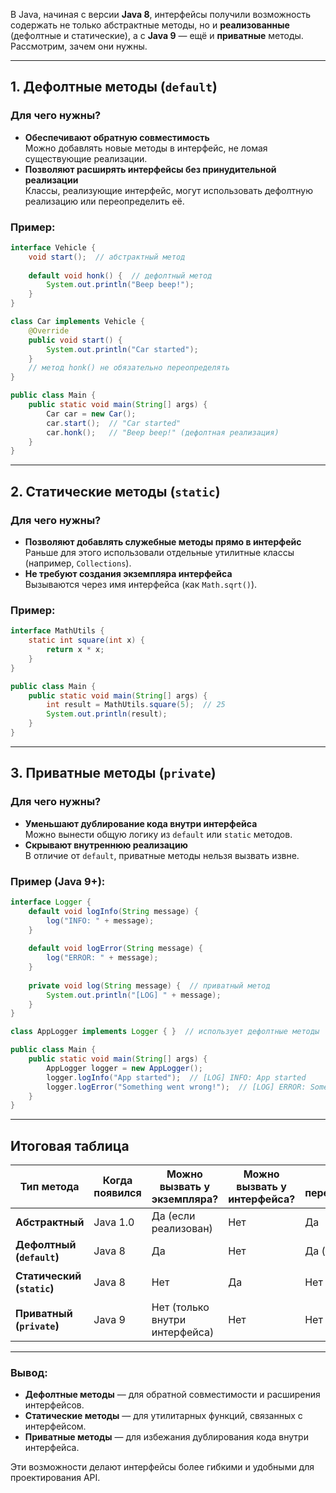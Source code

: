 В Java, начиная с версии **Java 8**, интерфейсы получили возможность содержать не только абстрактные методы, но и **реализованные** (дефолтные и статические), а с **Java 9** — ещё и **приватные** методы. Рассмотрим, зачем они нужны.  

---

## 1. **Дефолтные методы (`default`)**
### Для чего нужны?  
- **Обеспечивают обратную совместимость**  
  Можно добавлять новые методы в интерфейс, не ломая существующие реализации.  
- **Позволяют расширять интерфейсы без принудительной реализации**  
  Классы, реализующие интерфейс, могут использовать дефолтную реализацию или переопределить её.  

### Пример:
```java
interface Vehicle {
    void start();  // абстрактный метод
    
    default void honk() {  // дефолтный метод
        System.out.println("Beep beep!");
    }
}

class Car implements Vehicle {
    @Override
    public void start() {
        System.out.println("Car started");
    }
    // метод honk() не обязательно переопределять
}

public class Main {
    public static void main(String[] args) {
        Car car = new Car();
        car.start();  // "Car started"
        car.honk();   // "Beep beep!" (дефолтная реализация)
    }
}
```

---

## 2. **Статические методы (`static`)**
### Для чего нужны?  
- **Позволяют добавлять служебные методы прямо в интерфейс**  
  Раньше для этого использовали отдельные утилитные классы (например, `Collections`).  
- **Не требуют создания экземпляра интерфейса**  
  Вызываются через имя интерфейса (как `Math.sqrt()`).  

### Пример:
```java
interface MathUtils {
    static int square(int x) {
        return x * x;
    }
}

public class Main {
    public static void main(String[] args) {
        int result = MathUtils.square(5);  // 25
        System.out.println(result);
    }
}
```

---

## 3. **Приватные методы (`private`)**
### Для чего нужны?  
- **Уменьшают дублирование кода внутри интерфейса**  
  Можно вынести общую логику из `default` или `static` методов.  
- **Скрывают внутреннюю реализацию**  
  В отличие от `default`, приватные методы нельзя вызвать извне.  

### Пример (Java 9+):
```java
interface Logger {
    default void logInfo(String message) {
        log("INFO: " + message);
    }
    
    default void logError(String message) {
        log("ERROR: " + message);
    }
    
    private void log(String message) {  // приватный метод
        System.out.println("[LOG] " + message);
    }
}

class AppLogger implements Logger { }  // использует дефолтные методы

public class Main {
    public static void main(String[] args) {
        AppLogger logger = new AppLogger();
        logger.logInfo("App started");  // [LOG] INFO: App started
        logger.logError("Something went wrong!");  // [LOG] ERROR: Something went wrong!
    }
}
```

---

## Итоговая таблица

| Тип метода  | Когда появился | Можно вызвать у экземпляра? | Можно вызвать у интерфейса? | Можно переопределить? | Пример использования |
|-------------|----------------|-----------------------------|-----------------------------|-----------------------|-----------------------|
| **Абстрактный** | Java 1.0 | Да (если реализован) | Нет | Да | `void start();` |
| **Дефолтный (`default`)** | Java 8 | Да | Нет | Да (опционально) | `default void honk() { ... }` |
| **Статический (`static`)** | Java 8 | Нет | Да | Нет | `static int square(int x) { ... }` |
| **Приватный (`private`)** | Java 9 | Нет (только внутри интерфейса) | Нет | Нет | `private void log(String msg) { ... }` |

---

### Вывод:  
- **Дефолтные методы** — для обратной совместимости и расширения интерфейсов.  
- **Статические методы** — для утилитарных функций, связанных с интерфейсом.  
- **Приватные методы** — для избежания дублирования кода внутри интерфейса.  

Эти возможности делают интерфейсы более гибкими и удобными для проектирования API.